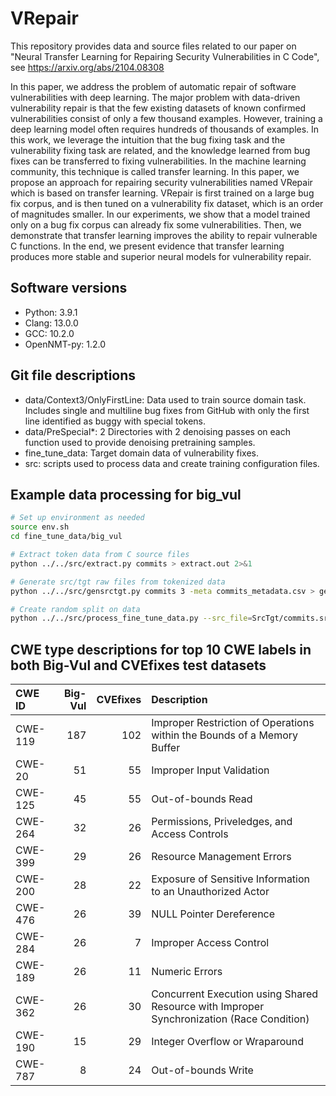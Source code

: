 # VRepair

This repository provides data and source files related to our paper on "Neural Transfer Learning for Repairing Security Vulnerabilities in C Code", see <https://arxiv.org/abs/2104.08308>

In this paper, we address the problem of automatic repair of software vulnerabilities with deep learning. The major problem with data-driven vulnerability repair is that the few existing datasets of known confirmed vulnerabilities consist of only a few thousand examples. However, training a deep learning model often requires hundreds of thousands of examples. In this work, we leverage the intuition that the bug fixing task and the vulnerability fixing task are related, and the knowledge learned from bug fixes can be transferred to fixing vulnerabilities. In the machine learning community, this technique is called transfer learning. In this paper, we propose an approach for repairing security vulnerabilities named VRepair which is based on transfer learning. VRepair is first trained on a large bug fix corpus, and is then tuned on a vulnerability fix dataset, which is an order of magnitudes smaller. In our experiments, we show that a model trained only on a bug fix corpus can already fix some vulnerabilities. Then, we demonstrate that transfer learning improves the ability to repair vulnerable C functions. In the end, we present evidence that transfer learning produces more stable and superior neural models for vulnerability repair.

## Software versions

 * Python: 3.9.1
 * Clang: 13.0.0
 * GCC: 10.2.0
 * OpenNMT-py: 1.2.0

## Git file descriptions
 * data/Context3/OnlyFirstLine: Data used to train source domain task. Includes single and multiline bug fixes from GitHub with only the first line identified as buggy with special tokens.
 * data/PreSpecial*: 2 Directories with 2 denoising passes on each function used to provide denoising pretraining samples.
 * fine_tune_data: Target domain data of vulnerability fixes.
 * src: scripts used to process data and create training configuration files.

## Example data processing for big\_vul

```bash
# Set up environment as needed
source env.sh
cd fine_tune_data/big_vul

# Extract token data from C source files
python ../../src/extract.py commits > extract.out 2>&1

# Generate src/tgt raw files from tokenized data
python ../../src/gensrctgt.py commits 3 -meta commits_metadata.csv > gensrctgt.out 2>&1

# Create random split on data
python ../../src/process_fine_tune_data.py --src_file=SrcTgt/commits.src.txt --tgt_file=SrcTgt/commits.tgt.txt --meta_file=SrcTgt/commits.meta.txt --max_src_length=1000 --max_tgt_length=100 --generate_random --is_big_vul --output_dir=. > process.out 2>&1
```

## CWE type descriptions for top 10 CWE labels in both Big-Vul and CVEfixes test datasets

| CWE ID  | Big-Vul   | CVEfixes  | Description                                                                               |
| :------ | --------: | --------: | :---------------------------------------------------------------------------------------- |
| CWE-119 | 187       | 102       | Improper Restriction of Operations within the Bounds of a Memory Buffer                   |
| CWE-20  | 51        | 55        | Improper Input Validation                                                                 |
| CWE-125 | 45        | 55        | Out-of-bounds Read                                                                        |
| CWE-264 | 32        | 26        | Permissions, Priveledges, and Access Controls                                             |
| CWE-399 | 29        | 26        | Resource Management Errors                                                                |
| CWE-200 | 28        | 22        | Exposure of Sensitive Information to an Unauthorized Actor                                |
| CWE-476 | 26        | 39        | NULL Pointer Dereference                                                                  |
| CWE-284 | 26        |  7        | Improper Access Control                                                                   |
| CWE-189 | 26        | 11        | Numeric Errors                                                                            |
| CWE-362 | 26        | 30        | Concurrent Execution using Shared Resource with Improper Synchronization (Race Condition) |
| CWE-190 | 15        | 29        | Integer Overflow or Wraparound                                                            |
| CWE-787 |  8        | 24        | Out-of-bounds Write                                                                       |

